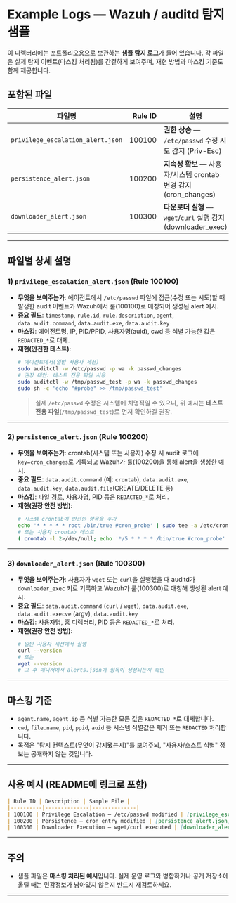 # Example Logs — Wazuh / auditd 탐지 샘플

이 디렉터리에는 포트폴리오용으로 보관하는 **샘플 탐지 로그**가 들어 있습니다.
각 파일은 실제 탐지 이벤트(마스킹 처리됨)를 간결하게 보여주며, 재현 방법과 마스킹 기준도 함께 제공합니다.

## 포함된 파일
| 파일명 | Rule ID | 설명 |
|---|---:|---|
| `privilege_escalation_alert.json` | 100100 | **권한 상승** — `/etc/passwd` 수정 시도 감지 (Priv-Esc) |
| `persistence_alert.json` | 100200 | **지속성 확보** — 사용자/시스템 crontab 변경 감지 (cron_changes) |
| `downloader_alert.json` | 100300 | **다운로더 실행** — `wget`/`curl` 실행 감지 (downloader_exec) |

---

## 파일별 상세 설명

### 1) `privilege_escalation_alert.json` (Rule 100100)
- **무엇을 보여주는가**: 에이전트에서 `/etc/passwd` 파일에 접근(수정 또는 시도)할 때 발생한 audit 이벤트가 Wazuh에서 룰(100100)로 매칭되어 생성된 alert 예시.
- **중요 필드**: `timestamp`, `rule.id`, `rule.description`, `agent`, `data.audit.command`, `data.audit.exe`, `data.audit.key`
- **마스킹**: 에이전트명, IP, PID/PPID, 사용자명(auid), cwd 등 식별 가능한 값은 `REDACTED_*`로 대체.
- **재현(안전한 테스트)**:
  ```bash
  # 에이전트에서(일반 사용자 세션)
  sudo auditctl -w /etc/passwd -p wa -k passwd_changes
  # 권장 대안: 테스트 전용 파일 사용
  sudo auditctl -w /tmp/passwd_test -p wa -k passwd_changes
  sudo sh -c 'echo "#probe" >> /tmp/passwd_test'
  ```
  > 실제 `/etc/passwd` 수정은 시스템에 치명적일 수 있으니, 위 예시는 **테스트 전용 파일**(`/tmp/passwd_test`)로 먼저 확인하길 권장.

---

### 2) `persistence_alert.json` (Rule 100200)
- **무엇을 보여주는가**: crontab(시스템 또는 사용자) 수정 시 audit 로그에 `key=cron_changes`로 기록되고 Wazuh가 룰(100200)을 통해 alert을 생성한 예시.
- **중요 필드**: `data.audit.command` (예: `crontab`), `data.audit.exe`, `data.audit.key`, `data.audit.file`(CREATE/DELETE 등)
- **마스킹**: 파일 경로, 사용자명, PID 등은 `REDACTED_*`로 처리.
- **재현(권장 안전 방법)**:
  ```bash
  # 시스템 crontab에 안전한 항목을 추가
  echo '* * * * * root /bin/true #cron_probe' | sudo tee -a /etc/crontab
  # 또는 사용자 crontab 테스트
  ( crontab -l 2>/dev/null; echo '*/5 * * * * /bin/true #cron_probe' ) | crontab -
  ```

---

### 3) `downloader_alert.json` (Rule 100300)
- **무엇을 보여주는가**: 사용자가 `wget` 또는 `curl`을 실행했을 때 auditd가 `downloader_exec` 키로 기록하고 Wazuh가 룰(100300)로 매칭해 생성된 alert 예시.
- **중요 필드**: `data.audit.command` (`curl` / `wget`), `data.audit.exe`, `data.audit.execve` (argv), `data.audit.key`
- **마스킹**: 사용자명, 홈 디렉터리, PID 등은 `REDACTED_*`로 처리.
- **재현(권장 안전 방법)**:
  ```bash
  # 일반 사용자 세션에서 실행
  curl --version
  # 또는
  wget --version
  # 그 후 매니저에서 alerts.json에 항목이 생성되는지 확인
  ```

---

## 마스킹 기준
- `agent.name`, `agent.ip` 등 식별 가능한 모든 값은 `REDACTED_*`로 대체합니다.
- `cwd`, `file.name`, `pid`, `ppid`, `auid` 등 시스템 식별값은 제거 또는 `REDACTED` 처리합니다.
- 목적은 "탐지 컨텍스트(무엇이 감지됐는지)"를 보여주되, "사용자/호스트 식별" 정보는 공개하지 않는 것입니다.

---

## 사용 예시 (README에 링크로 포함)
```markdown
| Rule ID | Description | Sample File |
|----------|--------------|--------------|
| 100100 | Privilege Escalation — /etc/passwd modified | [privilege_escalation_alert.json](privilege_escalation_alert.json) |
| 100200 | Persistence — cron entry modified | [persistence_alert.json](persistence_alert.json) |
| 100300 | Downloader Execution — wget/curl executed | [downloader_alert.json](downloader_alert.json) |
```

---

## 주의
- 샘플 파일은 **마스킹 처리된 예시**입니다. 실제 운영 로그와 병합하거나 공개 저장소에 올릴 때는 민감정보가 남아있지 않은지 반드시 재검토하세요.

---
